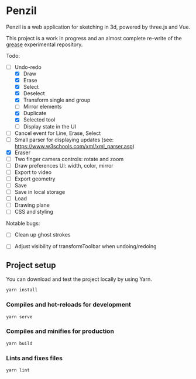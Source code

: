 # Penzil

Penzil is a web application for sketching in 3d, powered by three.js and Vue. 

This project is a work in progress and an almost complete re-write of the [grease](https://github.com/jacopocolo/grease) experimental repository.

Todo:

- [ ] Undo-redo
    - [x] Draw
    - [x] Erase
    - [x] Select
    - [x] Deselect
    - [x] Transform single and group
    - [ ] Mirror elements
    - [x] Duplicate
    - [x] Selected tool
    - [ ] Display state in the UI
- [ ] Cancel event for Line, Erase, Select
- [ ] Small parser for displaying updates (see: https://www.w3schools.com/xml/xml_parser.asp)
- [x] Eraser
- [ ] Two finger camera controls: rotate and zoom
- [ ] Draw preferences UI: width, color, mirror
- [ ] Export to video
- [ ] Export geometry
- [ ] Save
- [ ] Save in local storage
- [ ] Load
- [ ] Drawing plane
- [ ] CSS and styling

Notable bugs:
- [ ] Clean up ghost strokes
- [ ] Adjust visibility of transformToolbar when undoing/redoing


## Project setup

You can download and test the project locally by using Yarn. 

```
yarn install
```

### Compiles and hot-reloads for development
```
yarn serve
```

### Compiles and minifies for production
```
yarn build
```

### Lints and fixes files
```
yarn lint
```
